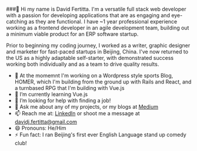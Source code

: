 ###👋 Hi my name is David Fertitta. I'm a versatile full stack web developer with a passion for developing applications that are as engaging and eye-catching as they are functional. I have ~1 year professional experience working as a frontend developer in an agile development team, building out a minimum viable product for an ERP software startup.

Prior to beginning my coding journey, I worked as a writer, graphic designer and marketer for fast-paced startups in Beijing, China. I've now returned to the US as a highly adaptable self-starter, with demonstrated success working both individually and as a team to drive quality results.

- 🔭 At the momemnt I'm working on a Wordpress style sports Blog, HOMER, which I'm building from the ground up with Rails and React, and a turnbased RPG that I'm building with Vue.js
- 🌱 I’m currently learning Vue.js
- 🤔 I’m looking for help with finding a job!
- 💬 Ask me about any of my projects, or my blogs at [Medium](https://davidj-fertitta.medium.com/)
- 📫 Reach me at: [LinkedIn](https://www.linkedin.com/in/david-fertitta-99298715b/) or shoot me a message at davidj.fertitta@gmail.com
- 😄 Pronouns: He/Him
- ⚡ Fun fact: I ran Beijing's first ever English Language stand up comedy club! 
